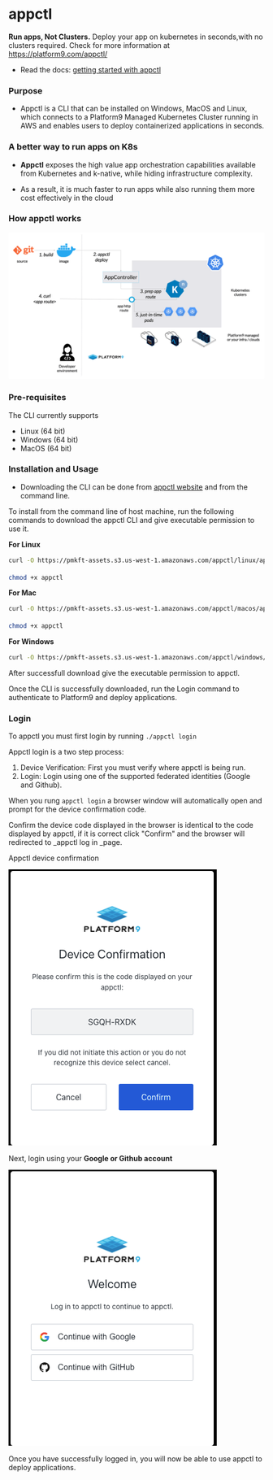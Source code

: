 # appctl
**Run apps, Not Clusters.** Deploy your app on kubernetes in seconds,with no clusters required. Check for more information at https://platform9.com/appctl/

* Read the docs: [getting started with appctl](https://platform9.com/docs/appctl/getting-started)


### Purpose
* Appctl is a CLI that can be installed on Windows, MacOS and Linux, which connects to a Platform9 Managed Kubernetes Cluster running in AWS and enables users to deploy containerized applications in seconds.

### A better way to run apps on K8s
*  **Appctl** exposes the high value app orchestration capabilities available from Kubernetes and k-native, while hiding infrastructure complexity. 

* As a result, it is much faster to run apps while also running them more cost effectively in the cloud

### How appctl works
![flow-diagram](images/graphic_how-appctl-works.png)

### Pre-requisites
The CLI currently supports
* Linux (64 bit)
* Windows (64 bit)
* MacOS (64 bit)


### Installation and Usage
- Downloading the CLI can be done from [appctl website](https://platform9.com/appctl/) and from the command line. 

To install from the command line of host machine, run the following commands to download the appctl CLI and give executable permission to use it.

**For Linux**
```sh
curl -O https://pmkft-assets.s3.us-west-1.amazonaws.com/appctl/linux/appctl

chmod +x appctl
```

**For Mac**
```sh
curl -O https://pmkft-assets.s3.us-west-1.amazonaws.com/appctl/macos/appctl

chmod +x appctl
```

**For Windows**
```sh
curl -O https://pmkft-assets.s3.us-west-1.amazonaws.com/appctl/windows/appctl
```
After successfull download give the executable permission to appctl.

Once the CLI is successfully downloaded, run the Login command to authenticate to Platform9 and deploy applications.


### Login 
To appctl you must first login by running ```./appctl login```

Appctl login is a two step process:

1. Device Verification: First you must verify where appctl is being run.
2. Login: Login using one of the supported federated identities (Google and Github).

When you rung ```appctl login``` a browser window will automatically open and prompt for the device confirmation code.

Confirm the device code displayed in the browser is identical to the code displayed by appctl, if it is correct click "Confirm" and the browser will redirected to _appctl log in _page.

Appctl device confirmation

![appctl_device_confirmation](images/appctl_device_confirmation.png)

Next, login using your **Google or Github account**

![login_using_google_github](images/Login_using_google_github_account.png)

Once you have successfully logged in, you will now be able to use appctl to deploy applications.


